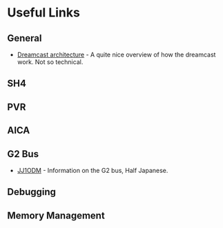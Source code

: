 # Useful Links

## General
* [Dreamcast architecture](https://copetti.org/projects/consoles/dreamcast/) - A quite nice overview of how the dreamcast work. Not so technical.

## SH4

## PVR

## AICA

## G2 Bus
* [JJ1ODM](https://jj1odm.sizious.com/g2bus.html) - Information on the G2 bus, Half Japanese.

## Debugging

## Memory Management
